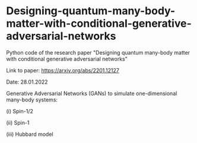 # Designing-quantum-many-body-matter-with-conditional-generative-adversarial-networks

Python code of the research paper "Designing quantum many-body matter with conditional generative adversarial networks"

Link to paper: https://arxiv.org/abs/2201.12127

Date: 28.01.2022

Generative Adversarial Networks (GANs) to simulate one-dimensional many-body systems:

(i) Spin-1/2 

(ii) Spin-1

(iii) Hubbard model
